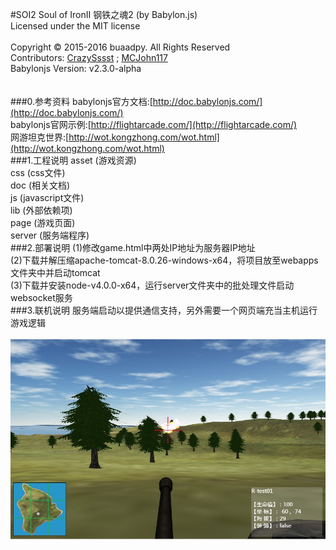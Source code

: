 #SOI2
Soul of IronⅡ 钢铁之魂2 (by Babylon.js)<br>
Licensed under the MIT license<br>
<br>
Copyright © 2015-2016 buaadpy. All Rights Reserved<br>
Contributors: [CrazySssst](https://github.com/CrazySssst) ; [MCJohn117](https://github.com/MCJohn117)<br>
Babylonjs Version: v2.3.0-alpha<br>
<br>
<br>
###0.参考资料
babylonjs官方文档:[http://doc.babylonjs.com/](http://doc.babylonjs.com/)<br>
babylonjs官网示例:[http://flightarcade.com/](http://flightarcade.com/)<br>
网游坦克世界:[http://wot.kongzhong.com/wot.html](http://wot.kongzhong.com/wot.html)<br>
###1.工程说明
asset  (游戏资源)<br>
css    (css文件)<br>
doc    (相关文档)<br>
js     (javascript文件)<br>
lib    (外部依赖项)<br>
page   (游戏页面)<br>
server (服务端程序)<br>
###2.部署说明
(1)修改game.html中两处IP地址为服务器IP地址<br>
(2)下载并解压缩apache-tomcat-8.0.26-windows-x64，将项目放至webapps文件夹中并启动tomcat<br>
(3)下载并安装node-v4.0.0-x64，运行server文件夹中的批处理文件启动websocket服务<br>
###3.联机说明
服务端启动以提供通信支持，另外需要一个网页端充当主机运行游戏逻辑<br>
<br>
![Version1.0](/doc/release_v1.0.jpg)